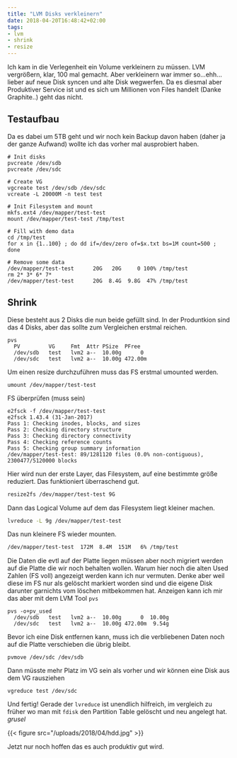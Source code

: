 ```yaml
---
title: "LVM Disks verkleinern"
date: 2018-04-20T16:48:42+02:00
tags:
- lvm
- shrink
- resize
---
```


Ich kam in die Verlegenheit ein Volume verkleinern zu müssen. LVM vergrößern,
klar, 100 mal gemacht. Aber verkleinern war immer so...ehh... lieber auf neue
Disk syncen und alte Disk wegwerfen. Da es diesmal aber Produktiver Service
ist und es sich um Millionen von Files handelt (Danke Graphite..) geht das
nicht.

## Testaufbau

Da es dabei um 5TB geht und wir noch kein Backup davon haben (daher ja der
ganze Aufwand) wollte ich das vorher mal ausprobiert haben.

```
# Init disks
pvcreate /dev/sdb
pvcreate /dev/sdc

# Create VG
vgcreate test /dev/sdb /dev/sdc
vcreate -L 20000M -n test test

# Init Filesystem and mount
mkfs.ext4 /dev/mapper/test-test
mount /dev/mapper/test-test /tmp/test

# Fill with demo data
cd /tmp/test
for x in {1..100} ; do dd if=/dev/zero of=$x.txt bs=1M count=500 ; done

# Remove some data
/dev/mapper/test-test      20G   20G     0 100% /tmp/test
rm 2* 3* 6* 7*
/dev/mapper/test-test      20G  8.4G  9.8G  47% /tmp/test
```

## Shrink

Diese besteht aus 2 Disks die nun beide gefüllt sind. In der Produntkion sind
das 4 Disks, aber das sollte zum Vergleichen erstmal reichen.

```
pvs
  PV         VG     Fmt  Attr PSize  PFree
  /dev/sdb   test   lvm2 a--  10.00g      0
  /dev/sdc   test   lvm2 a--  10.00g 472.00m
```

Um einen resize durchzuführen muss das FS erstmal umounted werden.

```
umount /dev/mapper/test-test
```

FS überprüfen (muss sein)

```
e2fsck -f /dev/mapper/test-test
e2fsck 1.43.4 (31-Jan-2017)
Pass 1: Checking inodes, blocks, and sizes
Pass 2: Checking directory structure
Pass 3: Checking directory connectivity
Pass 4: Checking reference counts
Pass 5: Checking group summary information
/dev/mapper/test-test: 89/1281120 files (0.0% non-contiguous), 2300477/5120000 blocks
```

Hier wird nun der erste Layer, das Filesystem, auf eine bestimmte größe
reduziert. Das funktioniert überraschend gut.

``` bash
resize2fs /dev/mapper/test-test 9G
```

Dann das Logical Volume auf dem das Filesystem liegt kleiner machen.

``` bash
lvreduce -L 9g /dev/mapper/test-test
```

Das nun kleinere FS wieder mounten.

``` bash
/dev/mapper/test-test  172M  8.4M  151M   6% /tmp/test
```

Die Daten die evtl auf der Platte liegen müssen aber noch migriert werden auf
die Platte die wir noch behalten wollen. Warum hier noch die alten Used Zahlen
(FS voll) angezeigt werden kann ich nur vermuten. Denke aber weil diese im FS
nur als gelöscht markiert worden sind und die eigene Disk darunter garnichts
vom löschen mitbekommen hat. Anzeigen kann ich mir das aber mit dem LVM Tool
`pvs`

```
pvs -o+pv_used
  /dev/sdb   test   lvm2 a--  10.00g      0  10.00g
  /dev/sdc   test   lvm2 a--  10.00g 472.00m  9.54g

```

Bevor ich eine Disk entfernen kann, muss ich die verbliebenen Daten noch auf
die Platte verschieben die übrig bleibt.

```
pvmove /dev/sdc /dev/sdb
```

Dann müsste mehr Platz im VG sein als vorher  und wir können eine Disk aus dem
VG rausziehen

```
vgreduce test /dev/sdc
```

Und fertig! Gerade der `lvreduce` ist unendlich hilfreich, im vergleich zu
früher wo man mit `fdisk` den Partition Table gelöscht und neu angelegt hat.
*grusel*

{{< figure src="/uploads/2018/04/hdd.jpg" >}}

Jetzt nur noch hoffen das es auch produktiv gut wird.

